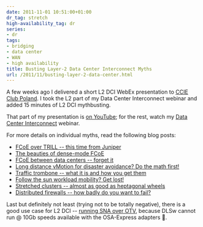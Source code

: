 ```yaml
---
date: 2011-11-01 10:51:00+01:00
dr_tag: stretch
high-availability_tag: dr
series:
- dr
tags:
- bridging
- data center
- WAN
- high availability
title: Busting Layer-2 Data Center Interconnect Myths
url: /2011/11/busting-layer-2-data-center.html
---
```

A few weeks ago I delivered a short L2 DCI WebEx presentation to [CCIE Club Poland](http://www.ccie-club-poland.pl/). I took the L2 part of my Data Center Interconnect webinar and added 15 minutes of L2 DCI mythbusting. 

That part of my presentation is [on YouTube](https://youtu.be/7TfBvGo1mCg); for the rest, watch my [Data Center Interconnect](https://www.ipspace.net/Data_Center_Interconnects) webinar.
<!--more-->
For more details on individual myths, read the following blog posts:

-   [FCoE over TRILL -- this time from Juniper](https://blog.ipspace.net/2011/06/fcoe-over-trill-this-time-from-juniper.html)
-   [The beauties of dense-mode FCoE](https://blog.ipspace.net/2011/06/beauties-of-dense-mode-fcoe.html)
-   [FCoE between data centers -- forget it](https://blog.ipspace.net/2010/11/fcoe-between-data-centers-forget-it.html)
-   [Long distance vMotion for disaster avoidance? Do the math first!](https://blog.ipspace.net/2011/09/long-distance-vmotion-for-disaster.html)
-   [Traffic trombone -- what it is and how you get them](https://blog.ipspace.net/2011/02/traffic-trombone-what-it-is-and-how-you.html)
-   [Follow the sun workload mobility? Get lost!](https://blog.ipspace.net/2011/10/follow-sun-workload-mobility-get-lost.html)
-   [Stretched clusters -- almost as good as heptagonal wheels](https://blog.ipspace.net/2011/06/stretched-clusters-almost-as-good-as.html)
-   [Distributed firewalls -- how badly do you want to fail?](https://blog.ipspace.net/2011/04/distributed-firewalls-how-badly-do-you.html)

Last but definitely not least (trying not to be totally negative), there is a good use case for L2 DCI -- [running SNA over OTV](http://twitter.com/ccie5851/status/127463992951181312), because DLSw cannot run @ 10Gb speeds available with the OSA-Express adapters 🤪.
